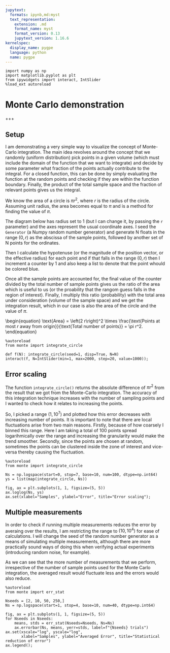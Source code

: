 ```yaml
---
jupytext:
  formats: ipynb,md:myst
  text_representation:
    extension: .md
    format_name: myst
    format_version: 0.13
    jupytext_version: 1.16.6
kernelspec:
  display_name: pygpe
  language: python
  name: pygpe
---
```


```{code-cell} ipython3
import numpy as np
import matplotlib.pyplot as plt
from ipywidgets import interact, IntSlider
%load_ext autoreload
```

# Monte Carlo demonstration

+++

## Setup

I am demonstrating a very simple way to visualize the concept of Monte-Carlo integration. The main idea revolves around the concept that we randomly (uniform distribution) pick points in a given volume (which must include the domain of the function that we want to integrate) and decide by some parameter what fraction of the points actually contribute to the integral. For a closed function, this can be done by simply evaluating the function at the random points and checking if they are within the function boundary.
Finally, the product of the total sample space and the fraction of relevant points gives us the integral.

We know the area of a circle is $\pi r^2$, where $r$ is the radius of the circle.
Assuming unit radius, the area becomes equal to $\pi$ and is a method for finding the value of $\pi$.

The diagram below has radius set to $1$ (but I can change it, by passing the `r` parameter) and the axes represent the usual coordinate axes. I seed the `Generator` (a Numpy random number generator) and generate N floats in the range $\left(0, r\right)$ as the abscissa of the sample points, followed by another set of N points for the ordinates.

Then I calculate the hypotenuse (or the magnitude of the position vector, or the effective radius) for each point and if that falls in the range $\left(0, r\right)$ then I increment a counter by $1$ and also keep a list to denote that the point whould be colored blue.

Once all the sample points are accounted for, the final value of the counter divided by the total number of sample points gives us the ratio of the area which is useful to us (or the proability that the rangom guess falls in the region of interest). Finally, I multiply this ratio (probability) with the total area under consideration (volume of the sample space) and we get the integration result, which in our case is also the area of the circle and the value of $\pi$.

\begin{equation}
    \text{Area} = \left(2 r\right)^2 \times \frac{\text{Points at most $r$ away from origin}}{\text{Total number of points}} = \pi r^2.
\end{equation}

```{code-cell} ipython3
%autoreload
from monte import integrate_circle

def f(N): integrate_circle(seed=1, disp=True, N=N)
interact(f, N=IntSlider(min=1, max=2000, step=20, value=1000));
```

## Error scaling

The function `integrate_circle()` returns the absolute difference of $\pi r^2$ from the result that we got from the Monte-Carlo integration. The accuracy of this integration technique increases with the number of sampling points and I wanted to check how it relates to increasing the points.

So, I picked a range $\left(1, 10^7\right)$ and plotted how this error decreases with increasing number of points. It is important to note that there are local fluctuations arise from two main reasons. Firstly, because of how coarsely I binned this range. Here I am taking a total of 100 points spread logarihmically over the range and increasing the granularity would make the trend smoother. Secondly, since the points are chosen at random, sometimes the points can be clustered inside the zone of interest and vice-versa thereby causing the fluctuation.

```{code-cell} ipython3
%autoreload
from monte import integrate_circle

Ns = np.logspace(start=0, stop=7, base=10, num=100, dtype=np.int64)
ys = list(map(integrate_circle, Ns))

fig, ax = plt.subplots(1, 1, figsize=(5, 5))
ax.loglog(Ns, ys)
ax.set(xlabel="Samples", ylabel="Error", title="Error scaling");
```

## Multiple measurements

In order to check if running multiple measurements reduces the error by averaing over the results, I am restricting the range to $\left(10, 10^4\right)$ for ease of calculations. I will change the seed of the random number generator as a means of simulating multiple measurements, although there are more practically sound ways of doing this when verifying actual experiments (introducing random noise, for example).

As we can see that the more number of measurements that we perform, irrespective of the number of sample points used for the Monte Carlo integration, the averaged result would fluctuate less and the errors would also reduce.

```{code-cell} ipython3
%autoreload
from monte import err_stat

Nseeds = [2, 10, 50, 250,]
Ns = np.logspace(start=1, stop=4, base=10, num=40, dtype=np.int64)

fig, ax = plt.subplots(1, 1, figsize=(5, 5))
for Nseeds in Nseeds:
    means, stds = err_stat(Nseeds=Nseeds, Ns=Ns)
    ax.errorbar(Ns, means, yerr=stds, label=f"{Nseeds} trials")
ax.set(xscale="log", yscale="log",
       xlabel="Samples", ylabel="Averaged Error", title="Statistical reduction of error")
ax.legend();
```

```{code-cell} ipython3

```
